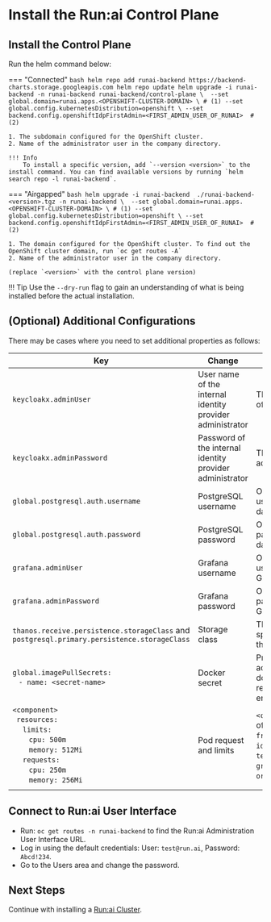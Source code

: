 # Install the Run:ai Control Plane

## Install the Control Plane

Run the helm command below:

=== "Connected"
    ``` bash
    helm repo add runai-backend https://backend-charts.storage.googleapis.com
    helm repo update
    helm upgrade -i runai-backend -n runai-backend runai-backend/control-plane \ 
        --set global.domain=runai.apps.<OPENSHIFT-CLUSTER-DOMAIN> \ # (1)
        --set global.config.kubernetesDistribution=openshift \
        --set backend.config.openshiftIdpFirstAdmin=<FIRST_ADMIN_USER_OF_RUNAI>  # (2)
    ```

    1. The subdomain configured for the OpenShift cluster.
    2. Name of the administrator user in the company directory.

    !!! Info
        To install a specific version, add `--version <version>` to the install command. You can find available versions by running `helm search repo -l runai-backend`.

=== "Airgapped"
    ``` bash
    helm upgrade -i runai-backend  ./runai-backend-<version>.tgz -n runai-backend \ 
        --set global.domain=runai.apps.<OPENSHIFT-CLUSTER-DOMAIN> \ # (1)
        --set global.config.kubernetesDistribution=openshift \
        --set backend.config.openshiftIdpFirstAdmin=<FIRST_ADMIN_USER_OF_RUNAI>  # (2)
    ```

    1. The domain configured for the OpenShift cluster. To find out the OpenShift cluster domain, run `oc get routes -A`
    2. Name of the administrator user in the company directory.

    (replace `<version>` with the control plane version)


!!! Tip
    Use the  `--dry-run` flag to gain an understanding of what is being installed before the actual installation. 


## (Optional) Additional Configurations

There may be cases where you need to set additional properties as follows:

|  Key     | Change   | Description |
|----------|----------|-------------| 
| `keycloakx.adminUser` | User name of the internal identity provider administrator | This user is the administrator of Keycloak | 
| `keycloakx.adminPassword` | Password of the internal identity provider administrator | This password is for the administrator of Keycloak | 
| `global.postgresql.auth.username`  | PostgreSQL username | Override the Run:ai default user name for the Run:ai database  |
| `global.postgresql.auth.password`  | PostgreSQL password | Override the Run:ai default password for the Run:ai database  |
| `grafana.adminUser`  | Grafana username  |   Override the Run:ai default user name for accessing Grafana |
| `grafana.adminPassword`  | Grafana password  |   Override the Run:ai default password for accessing Grafana |
| `thanos.receive.persistence.storageClass` and `postgresql.primary.persistence.storageClass` | Storage class | The installation to work with a specific storage class rather than the default one |
| `global.imagePullSecrets:` <br> &ensp; `- name: <secret-name>`  | Docker secret | Provide credentials for accessing the organization's docker registry. This is required for air-gapped environments  |
| `<component>` <br> &ensp;`resources:` <br> &emsp; `limits:` <br> &emsp; &ensp; `cpu: 500m` <br> &emsp; &ensp; `memory: 512Mi` <br> &emsp; `requests:` <br> &emsp; &ensp; `cpu: 250m` <br> &emsp; &ensp; `memory: 256Mi`  | Pod request and limits  |  `<component>` may be anyone of the following: `backend`, `frontend`, `assetsService`, `identityManager`, `tenantsManager`, `keycloakx`, `grafana`, `authorization`, `orgUnitService`,`policyService`  |   
|<div style="width:200px"></div>| | |Use the `--set` syntax in the helm command above.  

## Connect to Run:ai User Interface

* Run: `oc get routes -n runai-backend` to find the Run:ai Administration User Interface URL. 
* Log in using the default credentials: User: `test@run.ai`, Password: `Abcd!234`. 
* Go to the Users area and change the password. 

## Next Steps

Continue with installing a [Run:ai Cluster](cluster.md).
